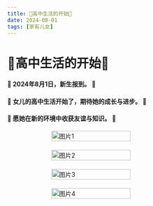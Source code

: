 ```yaml
---
title: 🎉高中生活的开始🎉
date: 2024-08-01
tags: [家有儿女]
---
```

# 🎉高中生活的开始🎉
#### 🌟 2024年8月1日，新生报到。 🌟
#### 🌟 女儿的高中生活开始了，期待她的成长与进步。 🌟
#### 🌟 愿她在新的环境中收获友谊与知识。 🌟

<div style="display: flex; flex-direction: column; gap: 20px; align-items: center;">
    <img src="https://baojizhu.github.io/shared-assets/images/20240801/image1.jpg" alt="图片1" style="width: 60%;">
    <img src="https://baojizhu.github.io/shared-assets/images/20240801/image2.jpg" alt="图片2" style="width: 60%;">
    <img src="https://baojizhu.github.io/shared-assets/images/20240801/image3.jpg" alt="图片3" style="width: 60%;">
    <img src="https://baojizhu.github.io/shared-assets/images/20240801/image4.jpg" alt="图片4" style="width: 60%;">
</div>